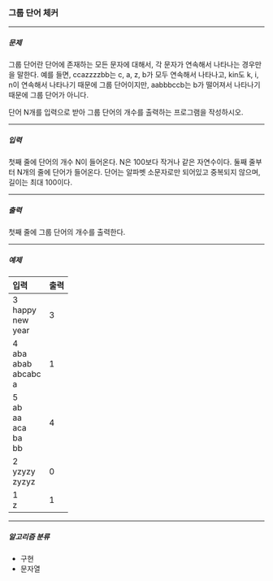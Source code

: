 ### 그룹 단어 체커

***

##### 문제
그룹 단어란 단어에 존재하는 모든 문자에 대해서, 각 문자가 연속해서 나타나는 경우만을 말한다. 예를 들면, ccazzzzbb는 c, a, z, b가 모두 연속해서 나타나고, kin도 k, i, n이 연속해서 나타나기 때문에 그룹 단어이지만, aabbbccb는 b가 떨어져서 나타나기 때문에 그룹 단어가 아니다.

단어 N개를 입력으로 받아 그룹 단어의 개수를 출력하는 프로그램을 작성하시오.

***

##### 입력
첫째 줄에 단어의 개수 N이 들어온다. N은 100보다 작거나 같은 자연수이다. 둘째 줄부터 N개의 줄에 단어가 들어온다. 단어는 알파벳 소문자로만 되어있고 중복되지 않으며, 길이는 최대 100이다.

***

##### 출력
첫째 줄에 그룹 단어의 개수를 출력한다.

***

##### 예제
|입력|출력|
|:---|:---|
|3<br>happy<br>new<br>year|3|
|4<br>aba<br>abab<br>abcabc<br>a|1|
|5<br>ab<br>aa<br>aca<br>ba<br>bb|4|
|2<br>yzyzy<br>zyzyz|0|
|1<br>z|1|

***

##### 알고리즘 분류
* 구현
* 문자열